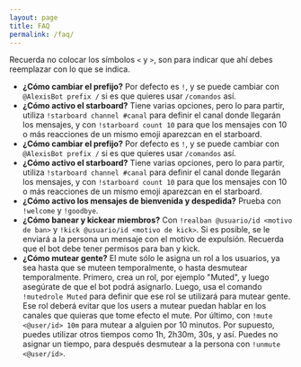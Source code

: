 ```yaml
---
layout: page
title: FAQ
permalink: /faq/
---
```


Recuerda no colocar los símbolos `<` y `>`, son para indicar que ahí debes reemplazar con lo que se indica.

* **¿Cómo cambiar el prefijo?** Por defecto es `!`, y se puede cambiar
    con `@AlexisBot prefix /` si es que quieres usar `/comandos` así.</li>
* **¿Cómo activo el starboard?** Tiene varias opciones, pero lo para partir, utiliza 
    `!starboard channel #canal` para definir el canal donde llegarán los mensajes, y con
    `!starboard count 10` para que los mensajes con 10 o más reacciones de un mismo
    emoji aparezcan en el starboard.
* **¿Cómo cambiar el prefijo?** Por defecto es `!`, y se puede cambiar 
    con `@AlexisBot prefix /` si es que quieres usar `/comandos` así.
* **¿Cómo activo el starboard?** Tiene varias opciones, pero lo para partir, utiliza 
    `!starboard channel #canal` para definir el canal donde llegarán los mensajes, y con
    `!starboard count 10` para que los mensajes con 10 o más reacciones de un mismo
    emoji aparezcan en el starboard.
* **¿Cómo activo los mensajes de bienvenida y despedida?** Prueba con `!welcome` y `!goodbye`.
* **¿Cómo banear y kickear miembros?** Con `!realban @usuario/id <motivo de ban>` 
    y `!kick @usuario/id <motivo de kick>`. Si es posible, se le enviará a la persona
    un mensaje con el motivo de expulsión. Recuerda que el bot debe tener permisos para ban y kick.</li>
* **¿Cómo mutear gente?** El mute sólo le asigna un rol a los usuarios, ya sea hasta que se
    muteen temporalmente, o hasta desmutear temporalmente. Primero, crea un rol, por ejemplo "Muted", y
    luego asegúrate de que el bot podrá asignarlo. Luego, usa el comando `!mutedrole Muted`
    para definir que ese rol se utilizará para mutear gente. Ese rol deberá evitar que los users a
    mutear puedan hablar en los canales que quieras que tome efecto el mute. Por último, con
    `!mute <@user/id> 10m` para mutear a alguien por 10 minutos. Por supuesto, puedes
    utilizar otros tiempos como 1h, 2h30m, 30s, y así. Puedes no asignar un tiempo, para después desmutear
    a la persona con `!unmute <@user/id>`.
